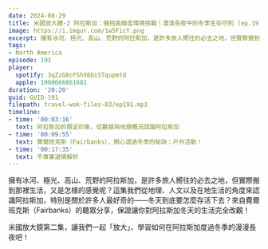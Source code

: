 ```yaml
---
date: 2024-08-29
title: 米國放大鏡-2 阿拉斯加：擁抱高緯度環境挑戰！漫漫長夜中的冬季生存守則 (ep.191)
image: https://i.imgur.com/1w5FicY.png
excerpt: 擁有冰河、極光、高山、荒野的阿拉斯加，是許多旅人嚮往的必去之地，但實際搬到那裡生活，又是怎樣的感覺呢？來自費爾班克斯（Fairbanks）的聽眾分享，保證讓你對阿拉斯加冬天的生活完全改觀！
tags:
- North America
episode: 191
player:
  spotify: 3qZzG8cFShX6DiSTqupmtd
  apple: 1000666861681
duration: '20:20'
guid: GUID-191
filepath: travel-wok-files-03/ep191.mp3
timeline:
- time: '00:03:16'
  text: 阿拉斯加的既定印象，從數據與地理概況認識阿拉斯加
- time: '00:09:55'
  text: 費爾班克斯（Fairbanks），開心渡過冬季的秘訣：戶外活動！
- time: '00:17:35'
  text: 不專業選情解析
---
```

擁有冰河、極光、高山、荒野的阿拉斯加，是許多旅人嚮往的必去之地，但實際搬到那裡生活，又是怎樣的感覺呢？這集我們從地理、人文以及在地生活的角度來認識阿拉斯加，特別是關於許多人最好奇的——冬天到底要怎麼存活下去？來自費爾班克斯（Fairbanks）的聽眾分享，保證讓你對阿拉斯加冬天的生活完全改觀！

米國放大鏡第二集，讓我們一起「放大」、學習如何在阿拉斯加度過冬季的漫漫長夜吧！
